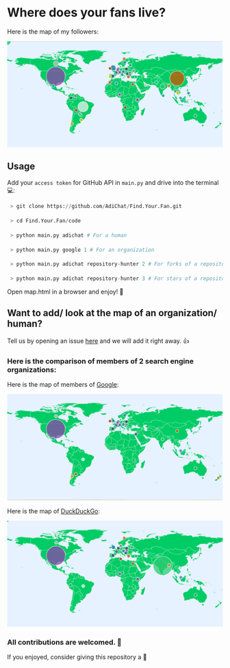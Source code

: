 # Where does your fans live?

Here is the map of my followers:

![alt text](https://github.com/AdiChat/Find.Your.Fan/blob/master/data/%40adichat/followers_of_adichat.png "Fans of @adichat")

## Usage

Add your `access token` for GitHub API in `main.py` and drive into the terminal 💻:

```python
 > git clone https://github.com/AdiChat/Find.Your.Fan.git

 > cd Find.Your.Fan/code

 > python main.py adichat # For a human

 > python main.py google 1 # For an organization

 > python main.py adichat repository-hunter 2 # For forks of a repository

 > python main.py adichat repository-hunter 3 # For stars of a repository
```

Open map.html in a browser and enjoy! 🎉 

## Want to add/ look at the map of an organization/ human?

   Tell us by opening an issue [here](https://github.com/AdiChat/Find.Your.Fan/issues/new) and we will add it right away. 👍

### Here is the comparison of members of 2 search engine organizations: 

Here is the map of members of [Google](https://github.com/google):

![alt text](https://github.com/AdiChat/Find.Your.Fan/blob/master/data/%40google/google.png "Members of @google")

Here is the map of [DuckDuckGo](https://github.com/duckduckgo):

![alt text](https://github.com/AdiChat/Find.Your.Fan/blob/master/data/%40duckduckgo/duckduckgo.png "Members of @duckduckgo")

### All contributions are welcomed. 🍰 

If you enjoyed, consider giving this repository a :star2:

